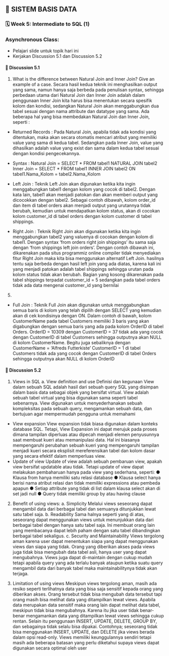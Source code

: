 ## 📘 SISTEM BASIS DATA

### 🗓️ Week 5: Intermediate to SQL (1)
### Asynchronous Class: 
- Pelajari slide untuk topik hari ini
- Kerjakan Discussion 5.1 dan Discussion 5.2

#### 📍 Discussion 5.1 
1. What is the difference between Natural Join and Inner Join? Give an example
of a case.
Secara hasil kedua teknik ini menghasilkan output yang sama, namun
hanya saja berbeda pada penulisan syntax, sehingga perbedaan utama dari
Natural Join dan Inner Join adalah dalam penggunaan Inner Join kita harus
bisa menentukan secara spesifik kolom dan kondisi, sedangkan Natural Join
akan menggabungkan dua tabel sesuai dengan nama attribute dan datatype
yang sama. Ada beberapa hal yang bisa membedakan Natural Join dan Inner
Join, seperti :
- Returned Records :
Pada Natural Join, apabila tidak ada kondisi yang ditentukan,
maka akan secara otomatis mencari atribut yang memiliki value yang
sama di kedua tabel. Sedangkan pada Inner Join, value yang dihasilkan
adalah value yang exist dan sama dalam kedua tabel sesuai dengan
kondisi pengecekannya.
- Syntax :
Natural Join = SELECT * FROM tabel1 NATURAL JOIN tabel2
Inner Join = SELECT * FROM tabel1 INNER JOIN tabel2 ON
tabel1.Nama_Kolom = tabel2.Nama_Kolom

- Left Join :
Teknik Left Join akan digunakan ketika kita ingin
menggabungkan tabel1 dengan kolom yang cocok di tabel2. Dengan
kata lain, tabel1 akan menjadi patokan dan akan memberi output yang
dicocokkan dengan tabel2. Sebagai contoh dibawah, kolom order_id
dan item di tabel orders akan menjadi output yang urutannya tidak
berubah, kemudian untuk mendapatkan kolom status, akan di cocokan
kolom customer_id di tabel orders dengan kolom customer di tabel
shippings.

- Right Join :
Teknik Right Join akan digunakan ketika kita ingin
menggabungkan tabel2 yang valuenya di cocokan dengan kolom di
tabel1. Dengan syntax ‘from orders right join shippings’ itu sama saja
dengan ‘from shippings left join orders’. Dengan contoh dibawah ini,
dikarenakan pada situs programmiz online compiler tidak menyediakan
fitur Right Join maka kita bisa menggunakan alternatif Left Join.
hasilnya tentu saja berbeda dengan hasil left join yang ada diatas,
karena kali ini yang menjadi patokan adalah tabel shippings sehingga
urutan pada kolom status tidak akan berubah. Bagian yang kosong
dikarenakan pada tabel shippings terpadat customer_id = 5 sedangkan
pada tabel orders tidak ada data mengenai customer_id yang bernilai
5.

- Full Join :
Teknik Full Join akan digunakan untuk menggabungkan semua
baris di kolom yang telah dipilih dengan SELECT yang kemudian akan
di cek kondisinya dengan ON. Dalam contoh di bawah, kolom
CustomerName pada tabel Customers memiliki 3 baris yang akan
digabungkan dengan semua baris yang ada pada kolom OrderID di
tabel Orders. OrderID = 10309 dengan CustomerID = 37 tidak ada
yang cocok dengan CustomerID di tabel Customers sehingga
outputnya akan NULL di kolom CustomerName. Begitu juga
sebaliknya dengan CustomerName = ‘Alfreds Futterkiste’
CustomerID = 1 di tabel Customers tidak ada yang cocok dengan
CustomerID di tabel Orders sehingga outputnya akan NULL di
kolom OrderID

#### 📍 Discussion 5.2
1. Views in SQL
a. View definition and use
Definisi dan kegunaan View dalam sebuah SQL adalah hasil dari
sebuah query SQL yang disimpan dalam basis data sebagai objek yang
bersifat virtual. View adalah sebuah tabel virtual yang bisa digunakan
sama seperti tabel sebenarnya. View digunakan untuk
menyederhanakan sebuah kompleksitas pada sebuah query,
mengamankan sebuah data, dan bertujuan agar mempermudah
pengguna untuk memahami

- View expansion
View expansion tidak biasa digunakan dalam konteks database
SQL. Tetapi, View Expansion ini dapat merujuk pada proses dimana
tampilan diperluas atau dipecah menjadi elemen penyusunnya saat
membuat kueri atau memanipulasi data. Hal ini biasanya
mempengaruhi perubahan sebuah kueri yang mempengaruhi tampilan
menjadi kueri secara eksplisit mereferensikan tabel dan kolom dasar
yang secara efektif dalam memperluas view.
- Update of view
Update of view adalah sebuah pembaruan view, apakah view
bersifat updatable atau tidak. Tetapi update of view dapat melakukan
pembaharuan hanya pada view yang sederhana, seperti:
● Klausa from hanya memiliki satu relasi database
● Klausa select hanya berisi nama atribut relasi dan tidak memiliki
expressions atau pembeda apapun
● Setiap attribute yang tidak di list dalam klausa select akan di set
jadi null
● Query tidak memiliki group by atau having clause

2. Benefit of using views:
a. Simplicity
Melalui views seseorang dapat mengambil data dari berbagai
tabel dan semuanya ditunjukkan lewat satu tabel saja.
b. Readability
Sama halnya seperti yang di atas, seseorang dapat menggunakan
views untuk menunjukkan data dari berbagai tabel dengan hanya satu
tabel saja. Ini membuat orang lain yang membacanya dapat lebih paham
dengan satu tabel dibandingkan berbagai tabel sekaligus.
c. Security and Maintainability
Views tergolong aman karena user dapat menentukan siapa yang
dapat menggunakan views dan siapa yang tidak. Orang yang diberikan
akses pada views juga tidak bisa mengubah data tabel asli, hanya user
yang dapat mengubahnya. Views juga dapat di-maintain dengan cukup
mudah tetapi apabila query yang ada terlalu banyak ataupun ketika
suatu query mengambil data dari banyak tabel maka maintainabilitynya tidak akan terjaga.

3. Limitation of using views
Meskipun views tergolong aman, masih ada resiko seperti terlihatnya
data yang bisa saja sensitif kepada orang yang diberikan akses. Orang tersebut
tidak bisa mengubah data tersebut tapi orang masih bisa melihat data yang
ditampilkan lewat views. Apabila data merupakan data sensitif maka orang
lain dapat melihat data tabel, meskipun tidak bisa mengubahnya. Karena itu
jika user tidak benar-benar mengamankan data yang ditampilkan lewat views
sehingga cukup rentan. Selain itu penggunaan INSERT, UPDATE, DELETE,
GROUP BY, dan sebagainya tidak selalu bisa dipakai. Contohnya; seseorang
tidak bisa menggunakan INSERT, UPDATE, dan DELETE jika views berada
dalam opsi read-only. Views memiliki keunggulannya sendiri tetapi masih
ada beberapa batasan yang perlu diketahui supaya views dapat digunakan
secara optimal oleh user
